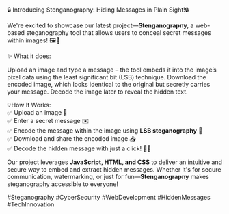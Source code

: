 🔒 Introducing Stenganograpny: Hiding Messages in Plain Sight!🔒  

We're excited to showcase our latest project—**Stenganograpny**, a web-based steganography tool that allows users to conceal secret messages within images! 🖼️🔏

✨ What it does:

Upload an image and type a message – the tool embeds it into the image’s pixel data using the least significant bit (LSB) technique.
Download the encoded image, which looks identical to the original but secretly carries your message.
Decode the image later to reveal the hidden text.

💡How It Works:  
✅ Upload an image 🎨  
✅ Enter a secret message ✉️  
✅ Encode the message within the image using **LSB steganography** 🧠  
✅ Download and share the encoded image 📤  
✅ Decode the hidden message with just a click! 🕵️‍♂️  

Our project leverages **JavaScript, HTML, and CSS** to deliver an intuitive and secure way to embed and extract hidden messages. Whether it's for secure communication, watermarking, or just for fun—**Stenganograpny** makes steganography accessible to everyone!  

#Steganography #CyberSecurity #WebDevelopment #HiddenMessages #TechInnovation




